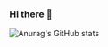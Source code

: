 ### Hi there 👋

![Anurag's GitHub stats](https://github-readme-stats.vercel.app/api?username=vee-sorawee&hide=contribs,prs)

<!--
**Vee-Sorawee/Vee-Sorawee** is a ✨ _special_ ✨ repository because its `README.md` (this file) appears on your GitHub profile.

Here are some ideas to get you started:

- 🔭 I’m currently working on ...
- 🌱 I’m currently learning ...
- 👯 I’m looking to collaborate on ...
- 🤔 I’m looking for help with ...
- 💬 Ask me about ...
- 📫 How to reach me: ...
- 😄 Pronouns: ...
- ⚡ Fun fact: ...


-->
